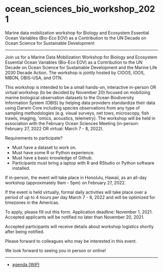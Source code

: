 # ocean_sciences_bio_workshop_2021
Marine data mobilization workshop for Biology and Ecosystem Essential Ocean Variables (Bio-Eco EOV) as a Contribution to the UN Decade on Ocean Science for Sustainable Development

--------------------------------------------------------------------------------

Join us for a Marine Data Mobilization Workshop for Biology and Ecosystem Essential Ocean Variables (Bio-Eco EOV) as a Contribution to the UN Decade on Ocean Science for Sustainable Development and the Marine Life 2030 Decade Action. The workshop is jointly hosted by CIOOS, IOOS, MBON, OBIS-USA, and OTN.

This workshop is intended to be a small hands-on, interactive in-person OR virtual workshop (to be decided by November 20) focused on mobilizing marine biological observation datasets to the Ocean Biodiversity Information System (OBIS) by helping data providers standardize their data using Darwin Core including species observations from any type of sampling methodologies (e.g. visual surveys, net tows, microscopy, fish trawls, imaging, 'omics, acoustics, telemetry). The workshop will be held in association with the February Ocean Sciences Meeting (in-person: February 27, 2022 OR virtual: March 7 - 8, 2022).

Requirements to participate? 

* Must have a dataset to work on. 
* Must have some R or Python experience. 
* Must have a basic knowledge of Github. 
* Participants must bring a laptop with R and RStudio or Python software installed. 


If in-person, the event will take place in Honolulu, Hawaii, as an all-day workshop (approximately 9am - 5pm) on February 27, 2022.

If the event is held virtually, formal daily activities will take place over a period of up to 4 hours per day March 7 - 8, 2022 and will be optimized for timezones in the Americas. 

To apply, please fill out this form. Application deadline: November 1, 2021. Accepted applicants will be notified no later than November 20, 2021.

Accepted participants will receive details about workshop logistics shortly after being notified. 

Please forward to colleagues who may be interested in this event.

We look forward to seeing you in person or online!

--------------------------------------------------------------------------------

* [agenda (WiP)](https://docs.google.com/document/d/1wlEkVAUvC7IoaokCypnGWKZ3nZWMoQtKLpIaNfXrALY/edit)
